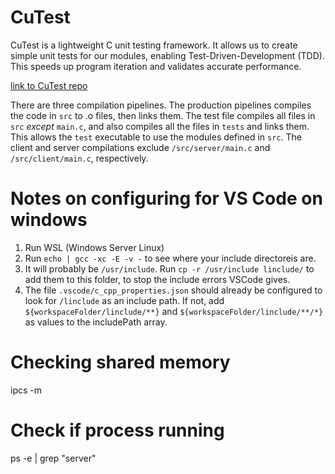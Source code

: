 

# CuTest

CuTest is a lightweight C unit testing framework. It allows us to create simple unit tests for our modules, enabling Test-Driven-Development (TDD). This speeds up program iteration and validates accurate performance.

[link to CuTest repo](https://cutest.sourceforge.net/)

There are three compilation pipelines. The production pipelines compiles the code in `src` to .o files, then links them. The test file compiles all files in `src` *except* `main.c`, and also compiles all the files in `tests` and links them. This allows the `test` executable to use the modules defined in `src`. The client and server compilations exclude `/src/server/main.c` and `/src/client/main.c`, respectively.

# Notes on configuring for VS Code on windows

1. Run WSL (Windows Server Linux)
2. Run `echo | gcc -xc -E -v -` to see where your include directoreis are.
3. It will probably be `/usr/include`. Run `cp -r /usr/include linclude/` to add them to this folder, to stop the include errors VSCode gives. 
4. The file `.vscode/c_cpp_properties.json` should already be configured to look for `/linclude` as an include path. If not, add `${workspaceFolder/linclude/**}` and `${workspaceFolder/linclude/**/*}` as values to the includePath array.

# Checking shared memory

ipcs -m 

# Check if process running

ps -e | grep "server"


